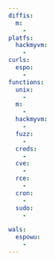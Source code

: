 ```yaml
---
diffis:
  m:
    -
platfs:
  hackmyvm:
    -
curls:
  espo:
    -
functions:
  unix:
    -
  m:
    -
  hackmyvm:
    -
  fuzz:
    -
  creds:
    -
  cve:
    -
  rce:
    -
  cron:
    -
  sudo:
    -

wals:
  espowu:
    -
---
```

